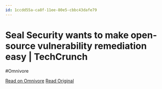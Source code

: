 ```yaml
---
id: 1ccdd55a-ca8f-11ee-80e5-cbbc43dafe79
---
```


# Seal Security wants to make open-source vulnerability remediation easy | TechCrunch
#Omnivore

[Read on Omnivore](https://omnivore.app/me/seal-security-wants-to-make-open-source-vulnerability-remediatio-18da35ac14d)
[Read Original](https://techcrunch.com/2024/02/13/seal-security-wants-to-make-open-source-vulnerability-remediation-easy/)

